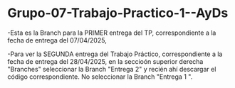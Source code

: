 # Grupo-07-Trabajo-Practico-1--AyDs
-Esta es la Branch para la PRIMER entrega del TP, correspondiente a la fecha de entrega del 07/04/2025,

-Para ver la SEGUNDA entrega del Trabajo Práctico, correspondiente a la fecha de entrega del 28/04/2025, en la seccioón superior derecha "Branches" seleccionar la Branch "Entrega 2" y recién ahí descargar el código correspondiente. No seleccionar la Branch "Entrega 1 ".
